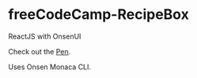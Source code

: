 # freeCodeCamp-RecipeBox
ReactJS with OnsenUI

Check out the <a href="http://codepen.io/robwelan/pen/XMJMMP" target="_blank">Pen</a>.

Uses Onsen Monaca CLI.
